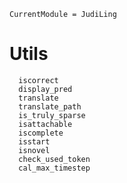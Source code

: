 ```@meta
CurrentModule = JudiLing
```

# Utils

```@docs
  iscorrect
  display_pred
  translate
  translate_path
  is_truly_sparse
  isattachable
  iscomplete
  isstart
  isnovel
  check_used_token
  cal_max_timestep
```